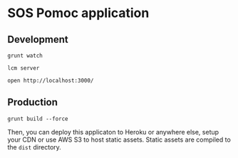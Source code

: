 # SOS Pomoc application

## Development

    grunt watch

    lcm server

    open http://localhost:3000/

## Production

    grunt build --force

Then, you can deploy this applicaton to Heroku or anywhere else, setup
your CDN or use AWS S3 to host static assets.  Static assets are
compiled to the `dist` directory.

